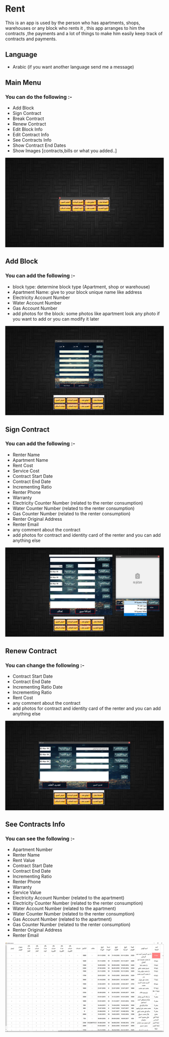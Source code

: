 # Rent
This is an app is used by the person who has apartments, shops, warehouses or any block who rents it , this app arranges to him the contracts ,the payments and a lot of things to make him easily keep track of contracts and payments.
## Language 
- Arabic (if you want another language send me a message)

## Main Menu
### You can do the following :-
- Add Block
- Sign Contract
- Break Contract
- Renew Contract
- Edit Block Info
- Edit Contract Info
- See Contracts Info
- Show Contract End Dates
- Show Images [contracts,bills or what you added..]

![alt text](https://github.com/khaledsabry97/Rent/blob/master/Pictures/main%20menu.JPG)

## Add Block
### You can add the following :-
- block type: determine block type (Apartment, shop or warehouse)
- Apartment Name: give to your block unique name like address
- Electricity Account Number
- Water Account Number
- Gas Account Number
- add photos for the block: some photos like apartment look any photo if you want to add or you can modify it later

![alt text](https://github.com/khaledsabry97/Rent/blob/master/Pictures/add%20block.jpg)

## Sign Contract
### You can add the following :-
- Renter Name
- Apartment Name
- Rent Cost
- Service Cost
- Contract Start Date
- Contract End Date
- Incrementing Ratio
- Renter Phone
- Warranty
- Electricity Counter Number (related to the renter consumption)
- Water Counter Number (related to the renter consumption)
- Gas Counter Number (related to the renter consumption)
- Renter Original Address
- Renter Email
- any comment about the contract
- add photos for contract and identity card of the renter and you can add anything else

![alt text](https://github.com/khaledsabry97/Rent/blob/master/Pictures/add%20photos.jpg)

## Renew Contract
### You can change the following :-
- Contract Start Date
- Contract End Date
- Incrementing Ratio Date
- Incrementing Ratio
- Rent Cost
- any comment about the contract
- add photos for contract and identity card of the renter and you can add anything else

![alt text](https://github.com/khaledsabry97/Rent/blob/master/Pictures/renew%20contract.jpg)

## See Contracts Info
### You can see the following :-
- Apartment Number
- Renter Name
- Rent Value
- Contract Start Date
- Contract End Date
- Incrementing Ratio
- Renter Phone
- Warranty
- Service Value
- Electricity Account Number (related to the apartment)
- Electricity Counter Number (related to the renter consumption)
- Water Account Number (related to the apartment)
- Water Counter Number (related to the renter consumption)
- Gas Account Number (related to the apartment)
- Gas Counter Number (related to the renter consumption)
- Renter Original Address
- Renter Email

![alt text](https://github.com/khaledsabry97/Rent/blob/master/Pictures/1.JPG)




